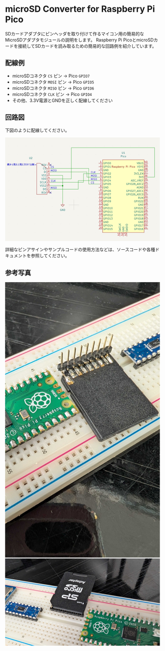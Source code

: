 # microSD Converter for Raspberry Pi Pico
SDカードアダプタにピンヘッダを取り付けて作るマイコン用の簡易的なMicroSDアダプタモジュールの説明をします。
Raspberry Pi PicoとmicroSDカードを接続してSDカードを読み取るための簡易的な回路例を紹介しています。  

## 配線例

- microSDコネクタ `CS` ピン → Pico `GPIO7`
- microSDコネクタ `MOSI` ピン → Pico `GPIO5`
- microSDコネクタ `MISO` ピン → Pico `GPIO6`
- microSDコネクタ `CLK` ピン → Pico `GPIO4`
- その他、3.3V電源とGNDを正しく配線してください

## 回路図

下図のように配線してください。

![回路図](./image.png)

詳細なピンアサインやサンプルコードの使用方法などは、ソースコードや各種ドキュメントを参照してください。

## 参考写真
![写真1](./photo1.jpg)
![写真2](./photo2.jpg)
